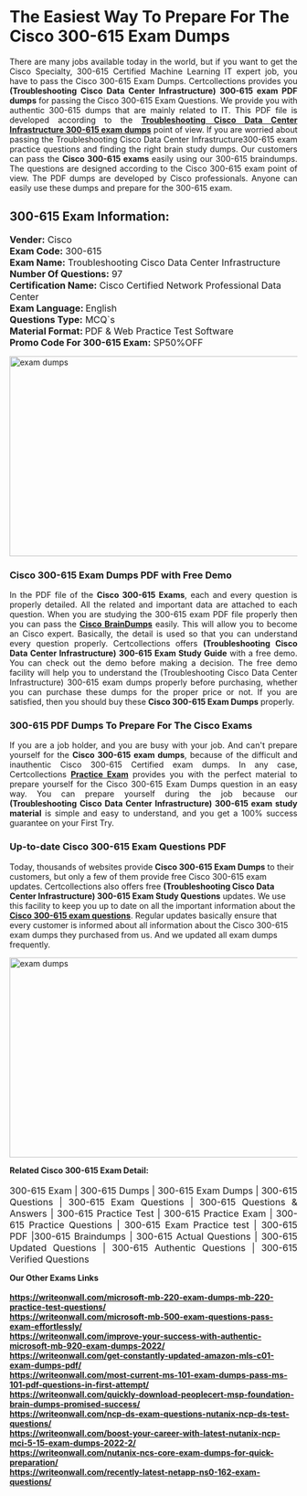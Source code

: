 <h1>The Easiest Way To Prepare For The Cisco 300-615 Exam Dumps</h1> <p style="text-align:justify">There are many jobs available today in the world, but if you want to get the Cisco Specialty, 300-615 Certified Machine Learning IT expert job, you have to pass the Cisco 300-615 Exam Dumps. Certcollections provides you <strong>(Troubleshooting Cisco Data Center Infrastructure) 300-615 exam PDF dumps</strong> for passing the Cisco 300-615 Exam Questions. We provide you with authentic 300-615 dumps that are mainly related to IT. This PDF file is developed according to the <a href="https://www.certsofficial.com/cisco/300-615-questions"><strong>Troubleshooting Cisco Data Center Infrastructure 300-615 exam dumps</strong></a> point of view. If you are worried about passing the Troubleshooting Cisco Data Center Infrastructure300-615 exam practice questions and finding the right brain study dumps. Our customers can pass the <strong>Cisco 300-615 exams </strong>easily using our 300-615 braindumps. The questions are designed according to the Cisco 300-615 exam point of view. The PDF dumps are developed by Cisco professionals. Anyone can easily use these dumps and prepare for the 300-615 exam.</p> <h2><strong>300-615 Exam Information:</strong></h2> <p><span style="font-size:16px"><strong>Vender:</strong> Cisco<br /> <strong>Exam Code:</strong> 300-615<br /> <strong>Exam Name:</strong> Troubleshooting Cisco Data Center Infrastructure<br /> <strong>Number Of Questions:</strong> 97<br /> <strong>Certification Name:</strong> Cisco Certified Network Professional Data Center<br /> <strong>Exam Language: </strong>English<br /> <strong>Questions Type:</strong> MCQ`s<br /> <strong>Material Format: </strong>PDF & Web Practice Test Software<br /> <strong>Promo Code For 300-615 Exam:</strong> SP50%OFF</span></p> <p><a href="https://www.certsofficial.com/cisco/300-615-questions" rel="no-follow"><img alt="exam dumps" src="https://www.certcollections.com/uploads/content/certsofficial.jpg" style="height:350px; width:750px" /></a></p> <h3><strong>Cisco 300-615 Exam Dumps PDF with Free Demo</strong></h3> <p style="text-align:justify">In the PDF file of the <strong>Cisco 300-615 Exams</strong>, each and every question is properly detailed. All the related and important data are attached to each question. When you are studying the 300-615 exam PDF file properly then you can pass the <a href="https://www.certsofficial.com/cisco-dumps"><strong>Cisco BrainDumps</strong></a> easily. This will allow you to become an Cisco expert. Basically, the detail is used so that you can understand every question properly. Certcollections offers <strong>(Troubleshooting Cisco Data Center Infrastructure) 300-615 Exam Study Guide</strong> with a free demo. You can check out the demo before making a decision. The free demo facility will help you to understand the (Troubleshooting Cisco Data Center Infrastructure) 300-615 exam dumps properly before purchasing, whether you can purchase these dumps for the proper price or not. If you are satisfied, then you should buy these <strong>Cisco 300-615 Exam Dumps</strong> properly.</p> <h3><strong>300-615 PDF Dumps To Prepare For The Cisco Exams</strong></h3> <p style="text-align:justify">If you are a job holder, and you are busy with your job. And can't prepare yourself for the <strong>Cisco 300-615 exam dumps</strong>, because of the difficult and inauthentic Cisco 300-615 Certified exam dumps. In any case, Certcollections <strong><a href="https://www.certsofficial.com/">Practice Exam</a></strong> provides you with the perfect material to prepare yourself for the Cisco 300-615 Exam Dumps question in an easy way. You can prepare yourself during the job because our <strong>(Troubleshooting Cisco Data Center Infrastructure) 300-615 exam study material</strong> is simple and easy to understand, and you get a 100% success guarantee on your First Try.</p> <h3><strong>Up-to-date Cisco 300-615 Exam Questions PDF</strong></h3> <p>Today, thousands of websites provide <strong>Cisco 300-615 Exam Dumps</strong> to their customers, but only a few of them provide free Cisco 300-615 exam updates. Certcollections also offers free <strong>(Troubleshooting Cisco Data Center Infrastructure) 300-615 Exam Study Questions</strong> updates. We use this facility to keep you up to date on all the important information about the <a href="https://www.certsofficial.com/cisco/300-615-questions"><strong>Cisco 300-615 exam questions</strong></a>. Regular updates basically ensure that every customer is informed about all information about the Cisco 300-615 exam dumps they purchased from us. And we updated all exam dumps frequently.</p> <p><a href="https://www.certsofficial.com/cisco/300-615-questions"><img alt="exam dumps " src="https://www.certcollections.com/uploads/content/certsofficial2.jpg" style="height:350px; width:750px" /></a></p> <p style="text-align:justify"><span style="font-size:14px"><strong>Related Cisco 300-615 Exam Detail:</strong></span><br /> <br /> <span style="font-size:16px">300-615 Exam | 300-615 Dumps | 300-615 Exam Dumps | 300-615 Questions | 300-615 Exam Questions | 300-615 Questions & Answers | 300-615 Practice Test | 300-615 Practice Exam | 300-615 Practice Questions | 300-615 Exam Practice test | 300-615 PDF |300-615 Braindumps | 300-615 Actual Questions | 300-615 Updated Questions | 300-615 Authentic Questions | 300-615 Verified Questions</span></p>	<b> Our Other Exams Links<br><br>
  <a href='https://writeonwall.com/microsoft-mb-220-exam-dumps-mb-220-practice-test-questions/' >https://writeonwall.com/microsoft-mb-220-exam-dumps-mb-220-practice-test-questions/</a><br>
<a href='https://writeonwall.com/microsoft-mb-500-exam-questions-pass-exam-effortlessly/' >https://writeonwall.com/microsoft-mb-500-exam-questions-pass-exam-effortlessly/</a><br>
<a href='https://writeonwall.com/improve-your-success-with-authentic-microsoft-mb-920-exam-dumps-2022/' >https://writeonwall.com/improve-your-success-with-authentic-microsoft-mb-920-exam-dumps-2022/</a><br>
<a href='https://writeonwall.com/get-constantly-updated-amazon-mls-c01-exam-dumps-pdf/' >https://writeonwall.com/get-constantly-updated-amazon-mls-c01-exam-dumps-pdf/</a><br>
<a href='https://writeonwall.com/most-current-ms-101-exam-dumps-pass-ms-101-pdf-questions-in-first-attempt/' >https://writeonwall.com/most-current-ms-101-exam-dumps-pass-ms-101-pdf-questions-in-first-attempt/</a><br>
<a href='https://writeonwall.com/quickly-download-peoplecert-msp-foundation-brain-dumps-promised-success/' >https://writeonwall.com/quickly-download-peoplecert-msp-foundation-brain-dumps-promised-success/</a><br>
<a href='https://writeonwall.com/ncp-ds-exam-questions-nutanix-ncp-ds-test-questions/' >https://writeonwall.com/ncp-ds-exam-questions-nutanix-ncp-ds-test-questions/</a><br>
<a href='https://writeonwall.com/boost-your-career-with-latest-nutanix-ncp-mci-5-15-exam-dumps-2022-2/' >https://writeonwall.com/boost-your-career-with-latest-nutanix-ncp-mci-5-15-exam-dumps-2022-2/</a><br>
<a href='https://writeonwall.com/nutanix-ncs-core-exam-dumps-for-quick-preparation/' >https://writeonwall.com/nutanix-ncs-core-exam-dumps-for-quick-preparation/</a><br>
<a href='https://writeonwall.com/recently-latest-netapp-ns0-162-exam-questions/' >https://writeonwall.com/recently-latest-netapp-ns0-162-exam-questions/</a><br>
